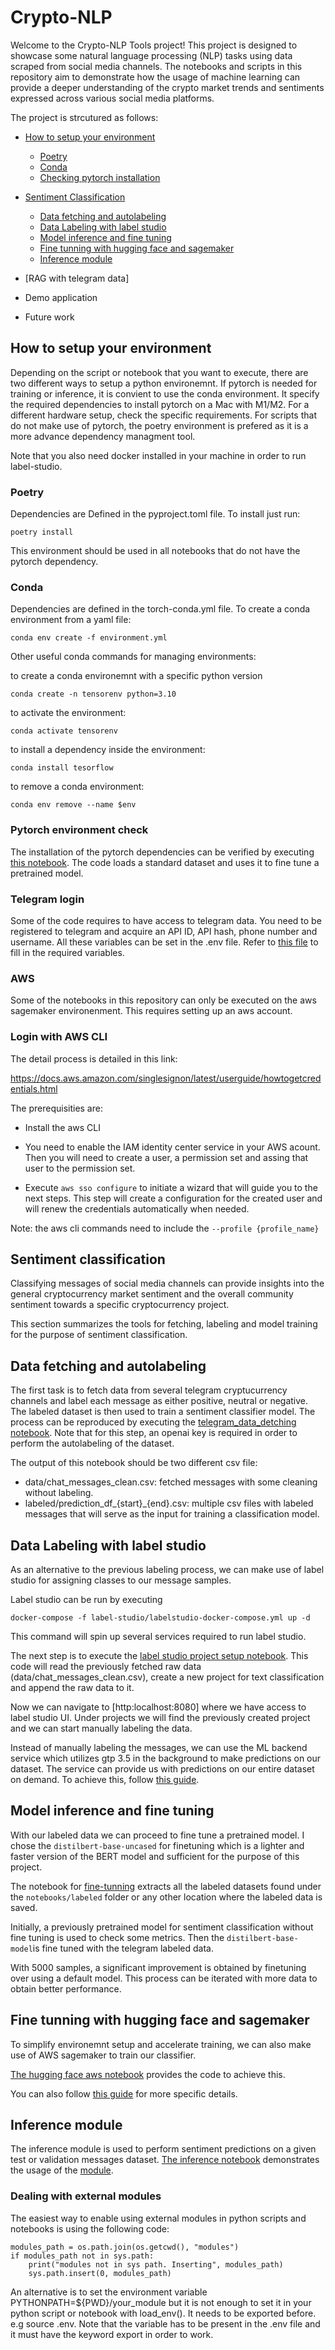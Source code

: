 # Crypto-NLP 

Welcome to the Crypto-NLP Tools project! This project is designed to showcase some natural language processing (NLP) tasks using data scraped from social media channels. The notebooks and scripts in this repository aim to demonstrate how the usage of machine learning can provide a deeper understanding of the crypto market trends and sentiments expressed across various social media platforms.

The project is strcutured as follows:

- [How to setup your environment](#how-to-setup-your-environment)
    - [Poetry](#poetry)
    - [Conda](#conda)
    - [Checking pytorch installation](#pytorch-environment-check)

- [Sentiment Classification](#sentiment-classification)
    - [Data fetching and autolabeling](#data-fetching-and-autolabeling)
    - [Data Labeling with label studio](#data-labeling-with-label-studio)
    - [Model inference and fine tuning](#model-inference-and-fine-tuning)
    - [Fine tunning with hugging face and sagemaker](#fine-tunning-with-hugging-face-and-sagemaker)
    - [Inference module](#inference-module)

- [RAG with telegram data]
- Demo application
- Future work

## How to setup your environment

Depending on the script or notebook that you want to execute, there are two different ways to setup a python environemnt.
If pytorch is needed for training or inference, it is convient to use the conda environment. It specify the required dependencies to install pytorch on a Mac with M1/M2. For a different hardware setup, check the specific requirements. For scripts that do not make use of pytorch, the poetry environment is prefered as it is a more advance dependency managment tool.

Note that you also need docker installed in your machine in order to run label-studio.

### Poetry

Dependencies are Defined in the pyproject.toml file. 
To install just run: 

```console
poetry install
```
This environment should be used in all notebooks that do not have the pytorch dependency.

### Conda

Dependencies are defined in the torch-conda.yml file.
To create a conda environment from a yaml file:

```console
conda env create -f environment.yml
```

Other useful conda commands for managing environments:

to create a conda environemnt with a specific python version

```console
conda create -n tensorenv python=3.10
```

to activate the environment:

```console
conda activate tensorenv
```

to install a dependency inside the environment:

```console
conda install tesorflow
```

to remove a conda environment:

```console
conda env remove --name $env
```

### Pytorch environment check

The installation of the pytorch dependencies can be verified by executing [this notebook](/notebooks/torch_test.ipynb). The code loads a standard dataset and uses it to fine tune a pretrained model.

### Telegram login

Some of the code requires to have access to telegram data. You need to be registered to telegram and acquire an API ID, API hash, phone number and username. All these variables can be set in the .env file. Refer to [this file](example.env) to fill in the required variables.

### AWS

Some of the notebooks in this repository can only be executed on the aws sagemaker environenment. This requires setting up an aws account.

### Login with AWS CLI

The detail process is detailed in this link:

https://docs.aws.amazon.com/singlesignon/latest/userguide/howtogetcredentials.html

The prerequisities are:

- Install the aws CLI

- You need to enable the IAM identity center service in your AWS acount. Then you will need to create a user, a permission set and assing that user to the permission set. 

- Execute `aws sso configure` to initiate a wizard that will guide you to the next steps. This step will create a configuration for the created user and will renew the credentials automatically when needed. 


Note: the aws cli commands need to include the `--profile {profile_name}`

## Sentiment classification

Classifying messages of social media channels can provide insights into the general cryptocurrency market sentiment and the overall community sentiment towards a specific cryptocurrency project. 

This section summarizes the tools for fetching, labeling and model training for the purpose of sentiment classification.

## Data fetching and autolabeling

The first task is to fetch data from several telegram cryptucurrency channels and label each message as either positive, neutral or negative. The labeled dataset is then used to train a sentiment classifier model. The process can be reproduced by executing the [telegram_data_detching notebook](/notebooks/telegram_data_fetching.ipynb). Note that for this step, an openai key is required in order to perform the autolabeling of the dataset. 

The output of this notebook should be two different csv file:

- data/chat_messages_clean.csv: fetched messages with some cleaning without labeling.
- labeled/prediction_df_{start}_{end}.csv: multiple csv files with labeled messages that will serve as the input for training a classification model.

## Data Labeling with label studio

As an alternative to the previous labeling process, we can make use of label studio for assigning classes to our message samples.

Label studio can be run by executing 

```console
docker-compose -f label-studio/labelstudio-docker-compose.yml up -d
```

This command will spin up several services required to run label studio.

The next step is to execute the [label studio project setup notebook](/notebooks/label-studio-setup.ipynb). This code will read the previously fetched raw data (data/chat_messages_clean.csv), create a new project for text classification and append the raw data to it.

Now we can navigate to [http:localhost:8080] where we have access to label studio UI. Under projects we will find the previously created project and we can start manually labeling the data.

Instead of manually labeling the messages, we can use the ML backend service which utilizes gtp 3.5 in the background to make predictions on our dataset. The service can provide us with predictions on our entire dataset on demand. To achieve this, follow [this guide](https://labelstud.io/blog/automate-data-labeling-with-llms-and-prompt-interface/).

## Model inference and fine tuning

With our labeled data we can proceed to fine tune a pretrained model. I chose the `distilbert-base-uncased` for finetuning which is a lighter and faster version of the BERT model and sufficient for the purpose of this project. 

The notebook for [fine-tunning](/notebooks/telegram_sentiment_fine_tuning_multiclass.ipynb) extracts all the labeled datasets found under the `notebooks/labeled` folder or any other location where the labeled data is saved. 

Initially, a previously pretrained model for sentiment classification without fine tuning is used to check some metrics. Then the `distilbert-base-model`is fine tuned with the telegram labeled data. 

With 5000 samples, a significant improvement is obtained by finetuning over using a default model. This process can be iterated with more data to obtain better performance.

## Fine tunning with hugging face and sagemaker

To simplify environemnt setup and accelerate training, we can also make use of AWS sagemaker to train our classifier. 

[The hugging face aws notebook](/notebooks/hugging_face_sagemaker_training.ipynb) provides the code to achieve this.

You can also follow [this guide](https://huggingface.co/docs/sagemaker/en/getting-started) for more specific details.

## Inference module

The inference module is used to perform sentiment predictions on a given test or validation messages dataset. [The inference notebook](/notebooks/simple_inference.ipynb) demonstrates the usage of the [module](/modules/sentiment_predictor.py). 


### Dealing with external modules

The easiest way to enable using external modules in python scripts and notebooks is using the following code:

```
modules_path = os.path.join(os.getcwd(), "modules")
if modules_path not in sys.path:
    print("modules not in sys path. Inserting", modules_path)
    sys.path.insert(0, modules_path)
```

An alternative is to set the environment variable PYTHONPATH=${PWD}/your_module but it is not enough to set it in your python script or notebook with load_env(). It needs to be exported before. e.g source .env. Note that the variable has to be present in the .env file and it must have the keyword export in order to work.




